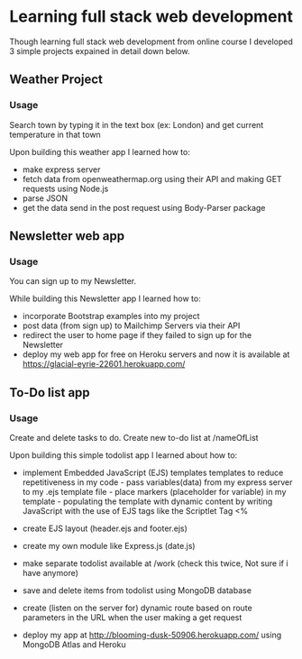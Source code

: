 # Learning full stack web development

Though learning full stack web development from online course I developed 3 simple projects expained in detail down below.

## Weather Project

### Usage
Search town by typing it in the text box (ex: London) and get current temperature in that town

Upon building this weather app I learned how to:

- make express server 
- fetch data from openweathermap.org using their API and making GET requests using Node.js
- parse JSON 
- get the data send in the post request using Body-Parser package


## Newsletter web app

### Usage
You can sign up to my Newsletter.

While building this Newsletter app I learned how to:

- incorporate Bootstrap examples into my project
- post data (from sign up) to Mailchimp Servers via their API 
- redirect the user to home page if they failed to sign up for the Newsletter
- deploy my web app for free on Heroku servers and now it is available at https://glacial-eyrie-22601.herokuapp.com/


## To-Do list app 

### Usage
Create and delete tasks to do. 
Create new to-do list at /nameOfList 

Upon building this simple todolist app I learned about how to:

- implement Embedded JavaScript (EJS) templates templates to reduce repetitiveness in my code
        - pass variables(data) from my express server to my .ejs template file 
        - place markers (placeholder for variable) in my template
        - populating the template with dynamic content by writing JavaScript with the use of EJS tags like the Scriptlet Tag <%
        
- create EJS layout (header.ejs and footer.ejs)
    
- create my own module like Express.js (date.js)
    
- make separate todolist available at /work (check this twice, Not sure if i have anymore)
    
- save and delete items from todolist using MongoDB database

- create (listen on the server for) dynamic route based on route parameters in the URL when the user making a get request
    
- deploy my app at http://blooming-dusk-50906.herokuapp.com/ using MongoDB Atlas and Heroku

